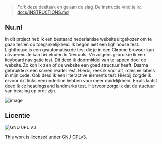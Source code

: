 > _Fork_ deze deeltaak en ga aan de slag. De instructie vind je in: [docs/INSTRUCTIONS.md](docs/INSTRUCTIONS.md)

## Nu.nl

In dit project heb ik een bestaand nederlandse website uitgekozen om te gaan testen op toegankelijkheid. Ik begon met een lighthouse test. Lighthouse is een geautomatiserde test die je in een Chrome browser kan uitvoeren. Je kan het vinden in Devtools. Vervolgens gebruikte ik een keyboard navigatie test. Dit deed ik doormiddel van te tappen door de website. Zo kon ik zien of de website een goed structuur heeft. Daarna gebruikte ik een screen reader test. Hierbij keek ik voor alt, roles en labels in mijn code. Ook deed ik een interactive elements test. Hierbij zorgde ik ervoor dat links een underline hebben voor meer duidelijkheid. En als laatst deed ik de headings and landmarks test. Hiervoor zorge ik dat de stuctuur van heading op orde zijn.


![image](https://user-images.githubusercontent.com/112856021/197495048-a3007512-9e3a-4b9a-b31e-034fef79bf08.png)


## Licentie

![GNU GPL V3](https://www.gnu.org/graphics/gplv3-127x51.png)

This work is licensed under [GNU GPLv3](./LICENSE).
